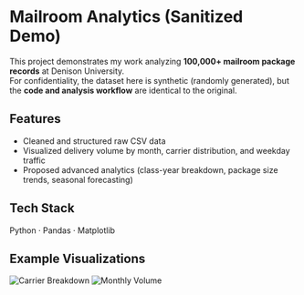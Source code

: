 # Mailroom Analytics (Sanitized Demo)

This project demonstrates my work analyzing **100,000+ mailroom package records** at Denison University.  
For confidentiality, the dataset here is synthetic (randomly generated), but the **code and analysis workflow** are identical to the original.

## Features
- Cleaned and structured raw CSV data
- Visualized delivery volume by month, carrier distribution, and weekday traffic
- Proposed advanced analytics (class-year breakdown, package size trends, seasonal forecasting)

## Tech Stack
Python · Pandas · Matplotlib  

## Example Visualizations
![Carrier Breakdown](assets/carrier_breakdown.png)
![Monthly Volume](assets/monthly_volume.png)
